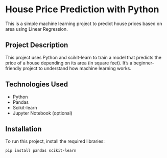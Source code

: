 # House Price Prediction with Python

This is a simple machine learning project to predict house prices based on area using Linear Regression.

## Project Description

This project uses Python and scikit-learn to train a model that predicts the price of a house depending on its area (in square feet). It’s a beginner-friendly project to understand how machine learning works.

## Technologies Used

- Python
- Pandas
- Scikit-learn
- Jupyter Notebook (optional)

## Installation

To run this project, install the required libraries:

```bash
pip install pandas scikit-learn
